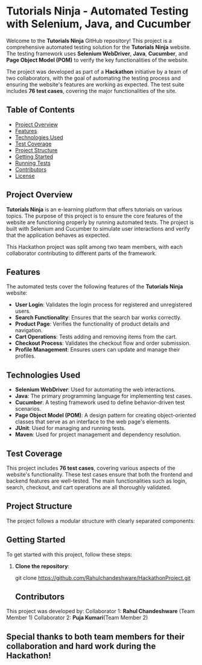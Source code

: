 # Tutorials Ninja - Automated Testing with Selenium, Java, and Cucumber

Welcome to the **Tutorials Ninja** GitHub repository! This project is a comprehensive automated testing solution for the **Tutorials Ninja** website. The testing framework uses **Selenium WebDriver**, **Java**, **Cucumber**, and **Page Object Model (POM)** to verify the key functionalities of the website.

The project was developed as part of a **Hackathon** initiative by a team of two collaborators, with the goal of automating the testing process and ensuring the website's features are working as expected. The test suite includes **76 test cases**, covering the major functionalities of the site.

## Table of Contents

- [Project Overview](#project-overview)
- [Features](#features)
- [Technologies Used](#technologies-used)
- [Test Coverage](#test-coverage)
- [Project Structure](#project-structure)
- [Getting Started](#getting-started)
- [Running Tests](#running-tests)
- [Contributors](#contributors)
- [License](#license)

## Project Overview

**Tutorials Ninja** is an e-learning platform that offers tutorials on various topics. The purpose of this project is to ensure the core features of the website are functioning properly by running automated tests. The project is built with Selenium and Cucumber to simulate user interactions and verify that the application behaves as expected.

This Hackathon project was split among two team members, with each collaborator contributing to different parts of the framework.

## Features

The automated tests cover the following features of the **Tutorials Ninja** website:

- **User Login**: Validates the login process for registered and unregistered users.
- **Search Functionality**: Ensures that the search bar works correctly.
- **Product Page**: Verifies the functionality of product details and navigation.
- **Cart Operations**: Tests adding and removing items from the cart.
- **Checkout Process**: Validates the checkout flow and order submission.
- **Profile Management**: Ensures users can update and manage their profiles.

## Technologies Used

- **Selenium WebDriver**: Used for automating the web interactions.
- **Java**: The primary programming language for implementing test cases.
- **Cucumber**: A testing framework used to define behavior-driven test scenarios.
- **Page Object Model (POM)**: A design pattern for creating object-oriented classes that serve as an interface to the web page's elements.
- **JUnit**: Used for managing and running tests.
- **Maven**: Used for project management and dependency resolution.

## Test Coverage

This project includes **76 test cases**, covering various aspects of the website's functionality. These test cases ensure that both the frontend and backend features are well-tested. The main functionalities such as login, search, checkout, and cart operations are all thoroughly validated.

## Project Structure

The project follows a modular structure with clearly separated components:


## Getting Started

To get started with this project, follow these steps:

1. **Clone the repository**:

   git clone https://github.com/Rahulchandeshware/HackathonProject.git
 
   ## Contributors
    
This project was developed by:
Collaborator 1: **Rahul Chandeshware** (Team Member 1)
Collaborator 2: **Puja Kumari**(Team Member 2)

## Special thanks to both team members for their collaboration and hard work during the Hackathon!


